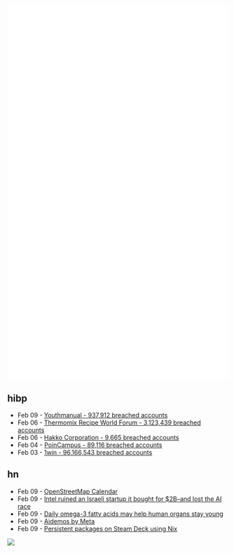 ![Metrics](https://raw.githubusercontent.com/phixion/phixion/master/metrics.svg)

## hibp

<!--
for https://github.com/phixion/phixion/blob/main/.github/workflows/feeds.yml
-->
<!--START_SECTION:haveibeenpwnd-->
- Feb 09 - [Youthmanual - 937,912 breached accounts](https://haveibeenpwned.com/PwnedWebsites#Youthmanual)
- Feb 06 - [Thermomix Recipe World Forum - 3,123,439 breached accounts](https://haveibeenpwned.com/PwnedWebsites#Thermomix)
- Feb 06 - [Hakko Corporation - 9,665 breached accounts](https://haveibeenpwned.com/PwnedWebsites#Hakko)
- Feb 04 - [PoinCampus - 89,116 breached accounts](https://haveibeenpwned.com/PwnedWebsites#PoinCampus)
- Feb 03 - [1win - 96,166,543 breached accounts](https://haveibeenpwned.com/PwnedWebsites#1win)
<!--END_SECTION:haveibeenpwnd-->

## hn

<!--
for https://github.com/phixion/phixion/blob/main/.github/workflows/feeds.yml
-->
<!--START_SECTION:hn-->
- Feb 09 - [OpenStreetMap Calendar](https://osmcal.org/)
- Feb 09 - [Intel ruined an Israeli startup it bought for $2B–and lost the AI race](https://www.calcalistech.com/ctechnews/article/s1tra0sfye)
- Feb 09 - [Daily omega-3 fatty acids may help human organs stay young](https://medicalxpress.com/news/2025-02-daily-omega-fatty-acids-human.html)
- Feb 09 - [Aidemos by Meta](https://aidemos.meta.com/)
- Feb 09 - [Persistent packages on Steam Deck using Nix](https://chrastecky.dev/gaming/persistent-packages-on-steam-deck-using-nix)
<!--END_SECTION:hn-->

<!--
for https://yhype.me
-->
![](https://hit.yhype.me/github/profile?user_id=13013670)
